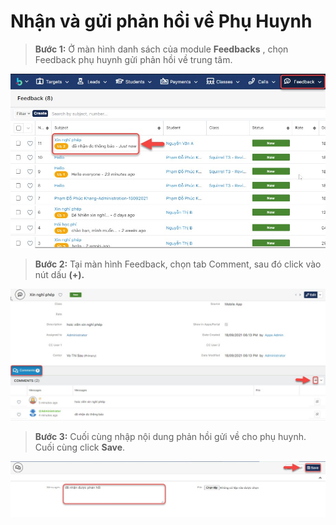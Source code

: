 # Nhận và gửi phản hồi về Phụ Huynh

> **Bước 1:** Ở màn hình danh sách của module **Feedbacks** , chọn Feedback phụ huynh gửi phản hồi về trung tâm.

![](<../.gitbook/assets/1 (6).jpg>)

> **Bước 2:** Tại màn hình Feedback, chọn tab Comment, sau đó click vào nút dấu **(+).**

![](<../.gitbook/assets/2 (6).jpg>)

> **Bước 3:** Cuối cùng nhập nội dung phản hồi gửi về cho phụ huynh. Cuối cùng click **Save**.

![](<../.gitbook/assets/3 (4).jpg>)

